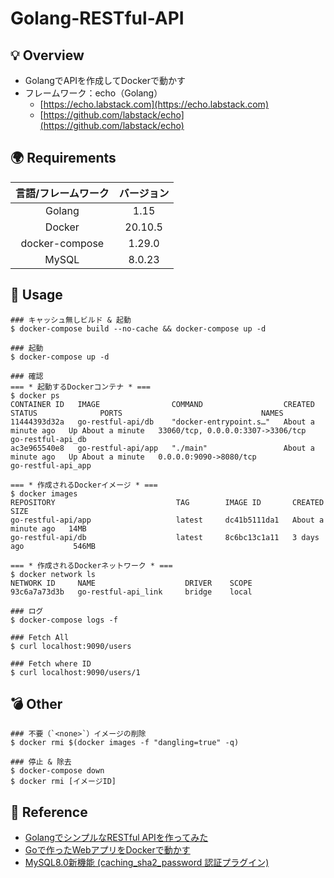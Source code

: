 # Golang-RESTful-API

## 💡 Overview
- GolangでAPIを作成してDockerで動かす
- フレームワーク：echo（Golang）
  - [https://echo.labstack.com](https://echo.labstack.com)
  - [https://github.com/labstack/echo](https://github.com/labstack/echo)

## 🌍 Requirements
| 言語/フレームワーク | バージョン |
| :---: | :---: |
| Golang | 1.15 |
| Docker | 20.10.5 |
| docker-compose | 1.29.0 |
| MySQL | 8.0.23 |

## 🚀 Usage  
```
### キャッシュ無しビルド & 起動
$ docker-compose build --no-cache && docker-compose up -d

### 起動
$ docker-compose up -d

### 確認
=== * 起動するDockerコンテナ * ===
$ docker ps
CONTAINER ID   IMAGE                COMMAND                  CREATED              STATUS              PORTS                               NAMES
11444393d32a   go-restful-api/db    "docker-entrypoint.s…"   About a minute ago   Up About a minute   33060/tcp, 0.0.0.0:3307->3306/tcp   go-restful-api_db
ac3e965540e8   go-restful-api/app   "./main"                 About a minute ago   Up About a minute   0.0.0.0:9090->8080/tcp              go-restful-api_app

=== * 作成されるDockerイメージ * ===
$ docker images
REPOSITORY                           TAG        IMAGE ID       CREATED              SIZE
go-restful-api/app                   latest     dc41b5111da1   About a minute ago   14MB
go-restful-api/db                    latest     8c6bc13c1a11   3 days ago           546MB

=== * 作成されるDockerネットワーク * ===
$ docker network ls
NETWORK ID     NAME                    DRIVER    SCOPE
93c6a7a73d3b   go-restful-api_link     bridge    local

### ログ
$ docker-compose logs -f

### Fetch All
$ curl localhost:9090/users

### Fetch where ID
$ curl localhost:9090/users/1
```

## 💣 Other
```
### 不要（`<none>`）イメージの削除
$ docker rmi $(docker images -f "dangling=true" -q)

### 停止 & 除去
$ docker-compose down
$ docker rmi [イメージID]
```

## 📝 Reference
- [GolangでシンプルなRESTful APIを作ってみた](https://qiita.com/yuuulf/items/b464735dfb3486d248bf)
- [Goで作ったWebアプリをDockerで動かす](https://qiita.com/yuuulf/items/b678b00972d60c7d63dd)
- [MySQL8.0新機能 (caching_sha2_password 認証プラグイン)](https://www.s-style.co.jp/blog/2018/05/1807/)

